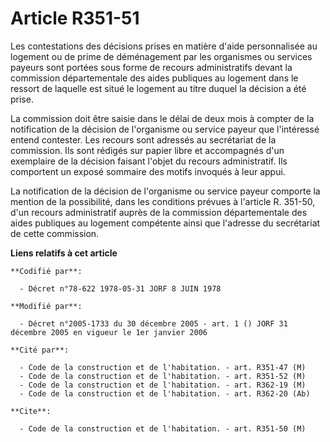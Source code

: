 # Article R351-51

Les contestations des décisions prises en matière d'aide personnalisée au logement ou de prime de déménagement par les
organismes ou services payeurs sont portées sous forme de recours administratifs devant la commission départementale des
aides publiques au logement dans le ressort de laquelle est situé le logement au titre duquel la décision a été prise.

La commission doit être saisie dans le délai de deux mois à compter de la notification de la décision de l'organisme ou
service payeur que l'intéressé entend contester. Les recours sont adressés au secrétariat de la commission. Ils sont rédigés
sur papier libre et accompagnés d'un exemplaire de la décision faisant l'objet du recours administratif. Ils comportent un
exposé sommaire des motifs invoqués à leur appui.

La notification de la décision de l'organisme ou service payeur comporte la mention de la possibilité, dans les conditions
prévues à l'article R. 351-50, d'un recours administratif auprès de la commission départementale des aides publiques au
logement compétente ainsi que l'adresse du secrétariat de cette commission.

**Liens relatifs à cet article**

	**Codifié par**:

	  - Décret n°78-622 1978-05-31 JORF 8 JUIN 1978

	**Modifié par**:

	  - Décret n°2005-1733 du 30 décembre 2005 - art. 1 () JORF 31 décembre 2005 en vigueur le 1er janvier 2006

	**Cité par**:

	  - Code de la construction et de l'habitation. - art. R351-47 (M)
	  - Code de la construction et de l'habitation. - art. R351-52 (M)
	  - Code de la construction et de l'habitation. - art. R362-19 (M)
	  - Code de la construction et de l'habitation. - art. R362-20 (Ab)

	**Cite**:

	  - Code de la construction et de l'habitation. - art. R351-50 (M)
